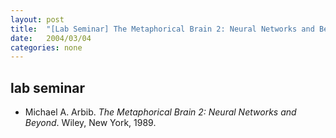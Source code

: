 ```yaml
---
layout: post
title:  "[Lab Seminar] The Metaphorical Brain 2: Neural Networks and Beyond"
date:   2004/03/04
categories: none
---
```



 
 



<h2>lab seminar</h2>
<!-- BEGIN BIBLIOGRAPHY references -->
<!--
    DO NOT MODIFY THIS BIBLIOGRAPHY BY HAND!  IT IS MAINTAINED AUTOMATICALLY!
    YOUR CHANGES WILL BE LOST THE NEXT TIME IT IS UPDATED!
--> 
<!-- Generated by: /home/yschoe/nn/tex/bib2html/bib2html -d references bib2html.aux bib2html.tmp -->
<UL>

<!-- Authors: Michael A Arbib -->
<LI><A NAME="arbib:metaphorical">Michael</A>&nbsp;A. Arbib.
<CITE>The Metaphorical Brain 2: Neural Networks and Beyond</CITE>.
Wiley, New York, 1989.

</LI></UL>

<!-- END BIBLIOGRAPHY references -->


 

